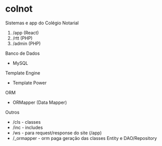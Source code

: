 # colnot

Sistemas e app do Colégio Notarial

1. /app (React)
2. /rtt (PHP)
3. /admin (PHP)

Banco de Dados

- MySQL

Template Engine

- Template Power

ORM

- ORMapper (Data Mapper)

Outros
- /cls - classes 
- /inc - includes 
- /ws - para request/response do site (/app) 
- /_ormapper - orm paga geração das classes Entity e DAO/Repository 
